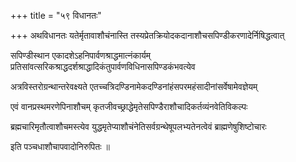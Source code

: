 +++
title = "५९ विधानतः"

+++
अथविधानतः यतेर्मृतावाशौचंनास्ति तस्यप्रेतक्रियोदकदानाशौचसपिण्डीकरणादेर्निषिद्धत्वात्

सपिण्डीस्थान एकादशेऽहनिपार्वणश्राद्धमात्नंकार्यम् प्रतिसांवत्सरिकश्राद्धदर्शश्राद्धादिकंतुपार्वणविधिनासपिण्डकंभवत्येव

अत्रविस्तरोग्रन्थान्तरेवक्ष्यते एतच्चत्रिदण्डिनामेकदण्डिनांहंसपरमहंसादीनांसर्वेषामेवज्ञेयम्

एवं वानप्रस्थमरणेपिनाशौचम् कृतजीवच्छ्राद्धेमृतेसपिण्डैराशौचादिकर्तव्यंनवेतिविकल्पः

ब्रह्मचारिमृतौत्वाशौचमस्त्येव युद्धमृतेप्याशौचंनेतिसर्वग्रन्थेषूपलभ्यतेनत्वेवं ब्राह्मणेषुशिष्टोचारः

इति पञ्चधाशौचापवादोनिरुपितः ॥
